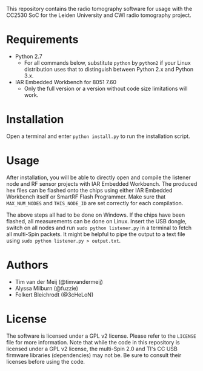 This repository contains the radio tomography software for usage with the CC2530 SoC for the Leiden University and CWI radio tomography project.

Requirements
============

* Python 2.7
  * For all commands below, substitute `python` by `python2` if your Linux distribution uses that to distinguish between Python 2.x and Python 3.x. 
* IAR Embedded Workbench for 8051 7.60
  * Only the full version or a version without code size limitations will work.

Installation
============

Open a terminal and enter `python install.py` to run the installation script.

Usage
=====

After installation, you will be able to directly open and compile the listener node and RF sensor projects with IAR Embedded Workbench. The produced hex files can be flashed onto the chips using either IAR Embedded Workbench itself or SmartRF Flash Programmer. Make sure that `MAX_NUM_NODES` and `THIS_NODE_ID` are set correctly for each compilation.

The above steps all had to be done on Windows. If the chips have been flashed, all measurements can be done on Linux. Insert the USB dongle, switch on all nodes and run `sudo python listener.py` in a terminal to fetch all multi-Spin packets. It might be helpful to pipe the output to a text file using `sudo python listener.py > output.txt`.

Authors
=======

* Tim van der Meij (@timvandermeij)
* Alyssa Milburn (@fuzzie)
* Folkert Bleichrodt (@3cHeLoN)

License
=======

The software is licensed under a GPL v2 license. Please refer to the `LICENSE` file for more information. Note that while the code in this repository is licensed under a GPL v2 license, the multi-Spin 2.0 and TI's CC USB firmware libraries (dependencies) may not be. Be sure to consult their licenses before using the code.
